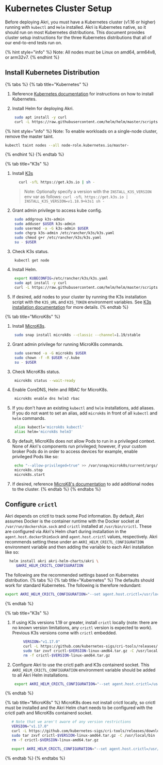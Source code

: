 # Kubernetes Cluster Setup

Before deploying Akri, you must have a Kubernetes cluster (v1.16 or higher) running with `kubectl` and `Helm` installed. Akri is Kubernetes native, so it should run on most Kubernetes distributions. This document provides cluster setup instructions for the three Kubernetes distributions that all of our end-to-end tests run on.

{% hint style="info" %}
Note: All nodes must be Linux on amd64, arm64v8, or arm32v7.
{% endhint %}

## Install Kubernetes Distribution

{% tabs %}
{% tab title="Kubernetes" %}
1. Reference [Kubernetes documentation](https://kubernetes.io/docs/tasks/tools/) for instructions on how to install Kubernetes. 
2. Install Helm for deploying Akri.

   ```bash
    sudo apt install -y curl
    curl -L https://raw.githubusercontent.com/helm/helm/master/scripts/get-helm-3 | bash
   ```

{% hint style="info" %}
Note: To enable workloads on a single-node cluster, remove the master taint.

```bash
kubectl taint nodes --all node-role.kubernetes.io/master-
```
{% endhint %}
{% endtab %}

{% tab title="K3s" %}


1. Install [K3s](https://k3s.io/)

   ```bash
      curl -sfL https://get.k3s.io | sh -
   ```

   > Note: Optionally specify a version with the `INSTALL_K3S_VERSION` env var as follows: `curl -sfL https://get.k3s.io | INSTALL_K3S_VERSION=v1.18.9+k3s1 sh -`

2. Grant admin privilege to access kube config.

   ```bash
    sudo addgroup k3s-admin
    sudo adduser $USER k3s-admin
    sudo usermod -a -G k3s-admin $USER
    sudo chgrp k3s-admin /etc/rancher/k3s/k3s.yaml
    sudo chmod g+r /etc/rancher/k3s/k3s.yaml
    su - $USER
   ```

3. Check K3s status.

   ```bash
    kubectl get node
   ```

4. Install Helm.

   ```bash
    export KUBECONFIG=/etc/rancher/k3s/k3s.yaml
    sudo apt install -y curl
    curl -L https://raw.githubusercontent.com/helm/helm/master/scripts/get-helm-3 | bash
   ```

5. If desired, add nodes to your cluster by running the K3s installation script with the `K3S_URL` and `K3S_TOKEN` environment variables. See [K3s installation documentation](https://rancher.com/docs/k3s/latest/en/quick-start/#install-script) for more details.
{% endtab %}

{% tab title="MicroK8s" %}


1. Install [MicroK8s](https://microk8s.io/docs).

   ```bash
    sudo snap install microk8s --classic --channel=1.19/stable
   ```

2. Grant admin privilege for running MicroK8s commands.

   ```bash
    sudo usermod -a -G microk8s $USER
    sudo chown -f -R $USER ~/.kube
    su - $USER
   ```

3. Check MicroK8s status.

   ```bash
    microk8s status --wait-ready
   ```

4. Enable CoreDNS, Helm and RBAC for MicroK8s.

   ```bash
    microk8s enable dns helm3 rbac
   ```

5. If you don't have an existing `kubectl` and `helm` installations, add aliases. If you do not want to set an alias, add `microk8s` in front of all `kubectl` and `helm` commands.

   ```bash
    alias kubectl='microk8s kubectl'
    alias helm='microk8s helm3'
   ```

6. By default, MicroK8s does not allow Pods to run in a privileged context. None of Akri's components run privileged; however, if your custom broker Pods do in order to access devices for example, enable privileged Pods like so:

   ```bash
    echo "--allow-privileged=true" >> /var/snap/microk8s/current/args/kube-apiserver
    microk8s.stop
    microk8s.start
   ```

7. If desired, reference [MicroK8's documentation](https://microk8s.io/docs/clustering) to add additional nodes to the cluster.
{% endtab %}
{% endtabs %}

## Configure `crictl`
Akri depends on crictl to track some Pod information. By default, Akri assumes Docker is the container runtime with the Docker socket at `/var/run/dockershim.sock` and `crictl` installed at `/usr/bin/crictl`. These are configured via Akri's Helm chart during installation in the `agent.host.dockerShimSock` and `agent.host.crictl` values, respectively. Akri recommends setting these under an `AKRI_HELM_CRICTL_CONFIGURATION` environment variable and then adding the variable to each Akri installation like so:
```sh
  helm install akri akri-helm-charts/akri \
     $AKRI_HELM_CRICTL_CONFIGURATION
```
The following are the recommended settings based on Kubernetes distribution.
{% tabs %}
{% tab title="Kubernetes" %}
The defaults should work for standard Kubernetes. The following is therefore redundant:
```sh
export AKRI_HELM_CRICTL_CONFIGURATION="--set agent.host.crictl=/usr/local/bin/crictl --set agent.host.dockerShimSock=/var/run/dockershim.sock"
```
{% endtab %}

{% tab title="K3s" %}

1. If using K3s versions 1.19 or greater, install `crictl` locally (note: there are no known version limitations, any `crictl` version is expected to work). Previous K3s versions come with `crictl` embedded.

   ```bash
        VERSION="v1.17.0"
        curl -L https://github.com/kubernetes-sigs/cri-tools/releases/download/$VERSION/crictl-${VERSION}-linux-amd64.tar.gz --output crictl-${VERSION}-linux-amd64.tar.gz
        sudo tar zxvf crictl-$VERSION-linux-amd64.tar.gz -C /usr/local/bin
        rm -f crictl-$VERSION-linux-amd64.tar.gz
   ```

2. Configure Akri to use the crictl path and K3s containerd socket. This `AKRI_HELM_CRICTL_CONFIGURATION` environment variable should be added to all Akri Helm installations. 

   ```bash
    export AKRI_HELM_CRICTL_CONFIGURATION="--set agent.host.crictl=/usr/local/bin/crictl --set agent.host.dockerShimSock=/run/k3s/containerd/containerd.sock"
   ```
{% endtab %}

{% tab title="MicroK8s" %}
MicroK8s does not install crictl locally, so crictl must be installed and the Akri Helm chart needs to be configured with the crictl path and MicroK8s containerd socket.
```bash
   # Note that we aren't aware of any version restrictions
   VERSION="v1.17.0"
   curl -L https://github.com/kubernetes-sigs/cri-tools/releases/download/$VERSION/crictl-${VERSION}-linux-amd64.tar.gz --output crictl-${VERSION}-linux-amd64.tar.gz
   sudo tar zxvf crictl-$VERSION-linux-amd64.tar.gz -C /usr/local/bin
   rm -f crictl-$VERSION-linux-amd64.tar.gz

   export AKRI_HELM_CRICTL_CONFIGURATION="--set agent.host.crictl=/usr/local/bin/crictl --set agent.host.dockerShimSock=/var/snap/microk8s/common/run/containerd.sock"
```
{% endtab %}
{% endtabs %}

